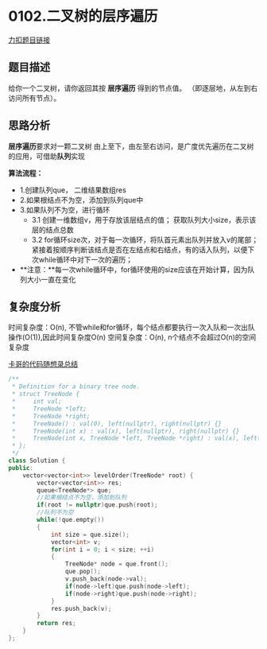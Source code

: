 # 0102.二叉树的层序遍历    

[力扣题目链接](https://leetcode-cn.com/problems/binary-tree-level-order-traversal/)        


## 题目描述   

给你一个二叉树，请你返回其按 **层序遍历** 得到的节点值。 （即逐层地，从左到右访问所有节点）。  




## 思路分析  

**层序遍历**要求对一颗二叉树 由上至下，由左至右访问，是广度优先遍历在二叉树的应用，可借助**队列**实现

**算法流程：**  
* 1.创建队列que， 二维结果数组res  
* 2.如果根结点不为空，添加到队列que中
* 3.如果队列不为空，进行循环  
    * 3.1 创建一维数组v，用于存放该层结点的值； 获取队列大小size，表示该层的结点总数
    * 3.2 for循环size次，对于每一次循环，将队首元素出队列并放入v的尾部；紧接着按顺序判断该结点是否在左结点和右结点，有的话入队列，以便下次while循环中对下一次的遍历；  
* **注意：**每一次while循环中，for循环使用的size应该在开始计算，因为队列大小一直在变化  


## 复杂度分析  

时间复杂度：O(n), 不管while和for循环，每个结点都要执行一次入队和一次出队操作(O(1)),因此时间复杂度O(n)
空间复杂度：O(n), n个结点不会超过O(n)的空间复杂度  

[卡哥的代码随想录总结](https://programmercarl.com/0102.%E4%BA%8C%E5%8F%89%E6%A0%91%E7%9A%84%E5%B1%82%E5%BA%8F%E9%81%8D%E5%8E%86.html)  

```cpp
/**
 * Definition for a binary tree node.
 * struct TreeNode {
 *     int val;
 *     TreeNode *left;
 *     TreeNode *right;
 *     TreeNode() : val(0), left(nullptr), right(nullptr) {}
 *     TreeNode(int x) : val(x), left(nullptr), right(nullptr) {}
 *     TreeNode(int x, TreeNode *left, TreeNode *right) : val(x), left(left), right(right) {}
 * };
 */
class Solution {
public:
    vector<vector<int>> levelOrder(TreeNode* root) {
        vector<vector<int>> res;
        queue<TreeNode*> que;
        //如果根结点不为空，添加到队列  
        if(root != nullptr)que.push(root);
        //队列不为空
        while(!que.empty())
        {
            int size = que.size();
            vector<int> v;
            for(int i = 0; i < size; ++i)
            {
                TreeNode* node = que.front();
                que.pop();
                v.push_back(node->val);
                if(node->left)que.push(node->left);
                if(node->right)que.push(node->right);
            }
            res.push_back(v);
        }
        return res;
    }
};
```


